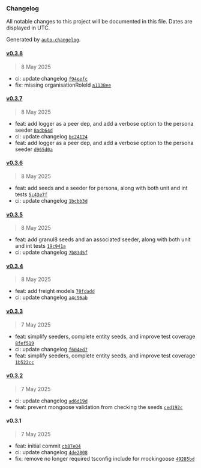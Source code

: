 ### Changelog

All notable changes to this project will be documented in this file. Dates are displayed in UTC.

Generated by [`auto-changelog`](https://github.com/CookPete/auto-changelog).

#### [v0.3.8](https://github.com/datr-tech/leith-common-seeders/compare/v0.3.7...v0.3.8)

> 8 May 2025

- ci: update changelog [`f94eefc`](https://github.com/datr-tech/leith-common-seeders/commit/f94eefc42386d8246361b1337df339ba76ac7e29)
- fix: missing organisationRoleId [`a1138ee`](https://github.com/datr-tech/leith-common-seeders/commit/a1138eeb68b3d5d3b76f4a67a71ace7b851898fa)

#### [v0.3.7](https://github.com/datr-tech/leith-common-seeders/compare/v0.3.6...v0.3.7)

> 8 May 2025

- feat: add logger as a peer dep, and add a verbose option to the persona seeder [`8adb64d`](https://github.com/datr-tech/leith-common-seeders/commit/8adb64d8684ec5611827269d60ea4fd26ac7f0b1)
- ci: update changelog [`bc24124`](https://github.com/datr-tech/leith-common-seeders/commit/bc241246dcf53d5a65e3eb1bf8e3918154a1b1af)
- feat: add logger as a peer dep, and add a verbose option to the persona seeder [`d965d0a`](https://github.com/datr-tech/leith-common-seeders/commit/d965d0a26d28f0d4356ab57597d5191be495f6ad)

#### [v0.3.6](https://github.com/datr-tech/leith-common-seeders/compare/v0.3.5...v0.3.6)

> 8 May 2025

- feat: add seeds and a seeder for persona, along with both unit and int tests [`5c43e7f`](https://github.com/datr-tech/leith-common-seeders/commit/5c43e7fde61ac088debc8dc1cc1639f8727c8a38)
- ci: update changelog [`1bcbb3d`](https://github.com/datr-tech/leith-common-seeders/commit/1bcbb3d619b7bab07ad20f4081369dfbe10449ba)

#### [v0.3.5](https://github.com/datr-tech/leith-common-seeders/compare/v0.3.4...v0.3.5)

> 8 May 2025

- feat: add granul8 seeds and an associated seeder, along with both unit and int tests [`19c941a`](https://github.com/datr-tech/leith-common-seeders/commit/19c941a10499b4410eaa35f7827f41b8fafde14d)
- ci: update changelog [`7b83d5f`](https://github.com/datr-tech/leith-common-seeders/commit/7b83d5fe1b5f642aa29a4e1ba9c35652f73415c4)

#### [v0.3.4](https://github.com/datr-tech/leith-common-seeders/compare/v0.3.3...v0.3.4)

> 8 May 2025

- feat: add freight models [`70fdadd`](https://github.com/datr-tech/leith-common-seeders/commit/70fdadd44694286d7f21b9904b5f4f77b403e4f2)
- ci: update changelog [`a4c96ab`](https://github.com/datr-tech/leith-common-seeders/commit/a4c96aba094ba2a6904b86c2b826214222241b28)

#### [v0.3.3](https://github.com/datr-tech/leith-common-seeders/compare/v0.3.2...v0.3.3)

> 7 May 2025

- feat: simplify seeders, complete entity seeds, and improve test coverage [`8fef519`](https://github.com/datr-tech/leith-common-seeders/commit/8fef519e64dc9f97f53e14648c895baa8c3b8b4b)
- ci: update changelog [`f604ed7`](https://github.com/datr-tech/leith-common-seeders/commit/f604ed7cd8ad3fc0751026f8ea699cdfa4e4cdeb)
- feat: simplify seeders, complete entity seeds, and improve test coverage [`1b522cc`](https://github.com/datr-tech/leith-common-seeders/commit/1b522ccc787d88bd798651aa4f0fe242c625b34b)

#### [v0.3.2](https://github.com/datr-tech/leith-common-seeders/compare/v0.3.1...v0.3.2)

> 7 May 2025

- ci: update changelog [`ad6d19d`](https://github.com/datr-tech/leith-common-seeders/commit/ad6d19dc8eca8ab72ff13114adaa89251200763e)
- feat: prevent mongoose validation from checking the seeds [`ced192c`](https://github.com/datr-tech/leith-common-seeders/commit/ced192cbb9cd62d4ac1b99550fe57921d149b6d2)

#### v0.3.1

> 7 May 2025

- feat: initial commit [`cb87e04`](https://github.com/datr-tech/leith-common-seeders/commit/cb87e044fced7751676c4c4c421be692a85588cb)
- ci: update changelog [`4de2808`](https://github.com/datr-tech/leith-common-seeders/commit/4de2808365c5103924b22212cf818788f0f40e9d)
- fix: remove no longer required tsconfig include for mockingoose [`49285bd`](https://github.com/datr-tech/leith-common-seeders/commit/49285bd2ed0f7b095b5766d6306f93d6b7be60e0)
